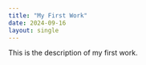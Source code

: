 ```yaml
---
title: "My First Work"
date: 2024-09-16
layout: single
---
```

This is the description of my first work.

